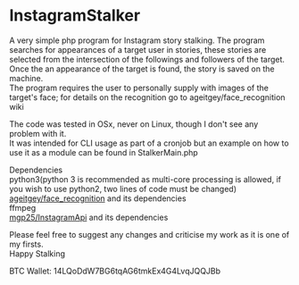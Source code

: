 # InstagramStalker

A very simple php program for Instagram story stalking.
The program searches for appearances of a target user in stories, these stories are selected from the intersection of the followings and followers of the target.  
Once the an appearance of the target is found, the story is saved on the machine.  
The program requires the user to personally supply with images of the target's face; for details on the recognition go to ageitgey/face_recognition wiki

The code was tested in OSx, never on Linux, though I don't see any problem with it.  
It was intended for CLI usage as part of a cronjob but an example on how to use it as a module can be found in StalkerMain.php  

Dependencies  
python3(python 3 is recommended as multi-core processing is allowed, if you wish to use python2, two lines of code must be changed)  
[ageitgey/face_recognition](https://github.com/ageitgey/face_recognition) and its dependencies  
ffmpeg  
[mgp25/InstagramApi](https://github.com/mgp25/Instagram-API) and its dependencies  

Please feel free to suggest any changes and criticise my work as it is one of my firsts.  
Happy Stalking  

BTC Wallet: 14LQoDdW7BG6tqAG6tmkEx4G4LvqJQQJBb  
